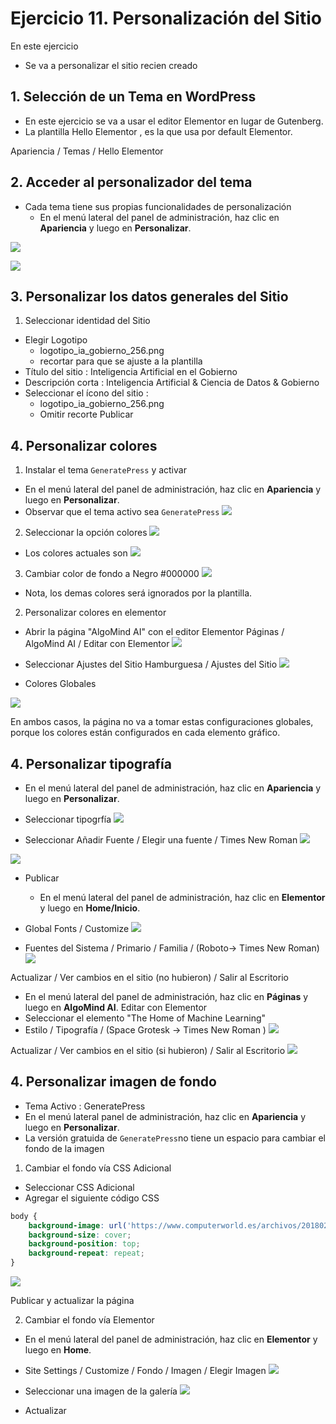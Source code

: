 # Ejercicio 11. Personalización del Sitio

En este ejercicio 
- Se va a personalizar el sitio recien creado

## 1. Selección de un Tema en WordPress
- En este ejercicio se va a usar el editor Elementor en lugar de Gutenberg. 
- La plantilla Hello Elementor , es la que usa por default Elementor.

Apariencia / Temas / Hello Elementor 
## 2.  Acceder al personalizador del tema
- Cada tema tiene sus propias funcionalidades de personalización
  - En el menú lateral del panel de administración, haz clic en **Apariencia** y luego en **Personalizar**.

![](https://i.imgur.com/6WPk0zo.png)

![](https://i.imgur.com/WuttzU8.png)

## 3. Personalizar los datos generales del Sitio
1.  Seleccionar identidad del Sitio
- Elegir Logotipo
	- logotipo_ia_gobierno_256.png
	- recortar para que se ajuste a la plantilla
-  Título del sitio : Inteligencia Artificial en el Gobierno
- Descripción corta : Inteligencia Artificial  & Ciencia de Datos & Gobierno
- Seleccionar el ícono del sitio : 
	- logotipo_ia_gobierno_256.png
	- Omitir recorte
Publicar
## 4. Personalizar colores
1. Instalar el tema `GeneratePress` y activar
  - En el menú lateral del panel de administración, haz clic en **Apariencia** y luego en **Personalizar**.
  - Observar que el tema activo sea `GeneratePress`
![](https://i.imgur.com/6RPmQ4D.png)

2. Seleccionar la opción colores
![](https://i.imgur.com/aI1hhtS.png)

- Los colores actuales son
![](https://i.imgur.com/O4MvxzE.png)

3. Cambiar color de fondo a Negro #000000
![](https://i.imgur.com/rgdie73.png)

- Nota, los demas colores será ignorados por la plantilla.

2. Personalizar colores en elementor 
- Abrir la página "AlgoMind AI" con el editor Elementor
Páginas / AlgoMind AI / Editar con Elementor
![](https://i.imgur.com/I8oWCBH.png)

- Seleccionar Ajustes del Sitio
Hamburguesa / Ajustes del Sitio
![](https://i.imgur.com/gZeCARi.png)

- Colores Globales

![](https://i.imgur.com/Tj2vnqF.png)

En ambos casos, la página no va a tomar estas configuraciones globales, porque los colores están configurados en cada elemento gráfico.


## 4. Personalizar tipografía

  - En el menú lateral del panel de administración, haz clic en **Apariencia** y luego en **Personalizar**.
- Seleccionar tipogrfía
![](https://i.imgur.com/YeNH8b0.png)

- Seleccionar Añadir Fuente / Elegir una fuente  / Times New Roman
![](https://i.imgur.com/SBNHeif.png)

![](https://i.imgur.com/x8d5HdI.png)

- Publicar
  - En el menú lateral del panel de administración, haz clic en **Elementor** y luego en **Home/Inicio**.
- Global Fonts / Customize
![](https://i.imgur.com/F42eDVV.png)

- Fuentes del Sistema / Primario / Familia / (Roboto-> Times New Roman) 
![](https://i.imgur.com/XoGABXF.png)

Actualizar / Ver cambios en el sitio (no hubieron) / Salir al Escritorio

- En el menú lateral del panel de administración, haz clic en **Páginas** y luego en **AlgoMind AI**. Editar con Elementor
- Seleccionar el elemento "The Home of Machine Learning"
- Estilo / Tipografía  / (Space Grotesk -> Times New Roman )
![](https://i.imgur.com/zCANDRc.png)

Actualizar / Ver cambios en el sitio (si hubieron) / Salir al Escritorio
![](https://i.imgur.com/RzRnhOQ.png)

## 4. Personalizar imagen de fondo
- Tema Activo : GeneratePress
- En el menú lateral panel de administración, haz clic en **Apariencia** y luego en **Personalizar**.
- La versión gratuida de `GeneratePress`no tiene un espacio para cambiar el fondo de la imagen

1. Cambiar el fondo vía CSS Adicional
- Seleccionar CSS Adicional
- Agregar el siguiente código CSS

```css
body {
    background-image: url('https://www.computerworld.es/archivos/201802/inteligencia-artificial.jpg');
    background-size: cover;
    background-position: top;
    background-repeat: repeat;
}
```
![](https://i.imgur.com/BEZ2Tsk.png)

Publicar y actualizar la página

2. Cambiar el fondo vía Elementor

- En el menú lateral  del panel de administración, haz clic en **Elementor** y luego en **Home**.
- Site Settings /  Customize / Fondo / Imagen / Elegir Imagen
![](https://i.imgur.com/Z3eFuM5.png)

- Seleccionar una imagen de la galería
![](https://i.imgur.com/EOlUH6p.png)

- Actualizar




<!--stackedit_data:
eyJoaXN0b3J5IjpbMTYwMDc4MzI2NCw2MTQ0NTUxOSwtMTcyNj
k5NDc4LDk2ODc3MTk5MSwtMTg1NTAwNjgzOCwtMTI4MDM3NzQ3
OCwtMTk5NTI3NTAyMiwtNTY3Nzc2NTYwLDE0MTQ2MTgxMzgsLT
IwODg3NDY2MTJdfQ==
-->